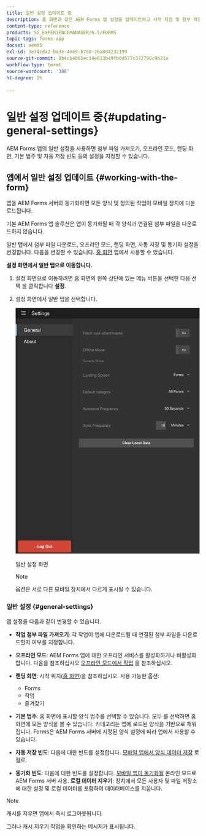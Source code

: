 ```yaml
---
title: 일반 설정 업데이트 중
description: 홈 화면과 같은 AEM Forms 앱 설정을 업데이트하고 시작 지점 및 첨부 파일 옵션 가져오기
content-type: reference
products: SG_EXPERIENCEMANAGER/6.5/FORMS
topic-tags: forms-app
docset: aem65
exl-id: 3e74cda2-ba3e-4ee9-b7d0-76a804232199
source-git-commit: 8b4cb4065ec14e813b49fb0d577c372790c9b21a
workflow-type: tm+mt
source-wordcount: '388'
ht-degree: 1%

---
```


# 일반 설정 업데이트 중{#updating-general-settings}

AEM Forms 앱의 일반 설정을 사용하면 첨부 파일 가져오기, 오프라인 모드, 랜딩 화면, 기본 범주 및 자동 저장 빈도 등의 설정을 지정할 수 있습니다.

## 앱에서 일반 설정 업데이트 {#working-with-the-form}

앱을 AEM Forms 서버와 동기화하면 모든 양식 및 정의된 작업이 모바일 장치에 다운로드됩니다.

기본 AEM Forms 앱 솔루션은 앱이 동기화될 때 각 양식과 연결된 첨부 파일을 다운로드하지 않습니다.

일반 탭에서 첨부 파일 다운로드, 오프라인 모드, 랜딩 화면, 자동 저장 및 동기화 설정을 변경합니다. 다음을 변경할 수 있습니다. [홈 화면](../../forms/using/home-screen.md) 앱에서 사용할 수 있습니다.

**설정 화면에서 일반 탭으로 이동합니다.**

1. 설정 화면으로 이동하려면 홈 화면의 왼쪽 상단에 있는 메뉴 버튼을 선택한 다음 선택 을 클릭합니다 **설정**.
1. 설정 화면에서 일반 탭을 선택합니다.

   ![AEM Forms 앱의 일반 설정](assets/gen-settings-1.png)

   일반 설정 화면

   >[!NOTE]
   >
   >옵션은 서로 다른 모바일 장치에서 다르게 표시될 수 있습니다.

### 일반 설정 {#general-settings}

앱 설정을 다음과 같이 변경할 수 있습니다.

* **작업 첨부 파일 가져오기**: 각 작업이 앱에 다운로드될 때 연결된 첨부 파일을 다운로드할지 여부를 지정합니다.
* **오프라인 모드**: AEM Forms 앱에 대한 오프라인 서비스를 활성화하거나 비활성화합니다. 다음을 참조하십시오 [오프라인 모드에서 작업](/help/forms/using/work-offline-mode.md) 을 참조하십시오.
* **랜딩 화면**: 시작 위치([홈 화면](../../forms/using/home-screen.md))을 참조하십시오.
사용 가능한 옵션:

   * Forms
   * 작업
   * 즐겨찾기

* **기본 범주**: 홈 화면에 표시할 양식 범주를 선택할 수 있습니다. 모두 를 선택하면 홈 화면에 모든 양식을 볼 수 있습니다. 카테고리는 앱에 로드된 양식을 기반으로 채워집니다. Forms은 AEM Forms 서버에 지정된 양식 설정에 따라 앱에서 사용할 수 있습니다.

* **자동 저장 빈도**: 다음에 대한 빈도를 설정합니다. [모바일 앱에서 양식 데이터 저장](../../forms/using/autosave-data-app.md) 로컬로.
* **동기화 빈도**: 다음에 대한 빈도를 설정합니다. [모바일 앱이 동기화됨](../../forms/using/sync-app.md) 온라인 모드로 AEM Forms 서버 사용.
  **로컬 데이터 지우기**: 장치에서 모든 사용자 및 파일 저장소에 대한 설정 및 로컬 데이터를 포함하여 데이터베이스를 지웁니다.

>[!NOTE]
>
>캐시를 지우면 앱에서 즉시 로그아웃됩니다.
>
>그러나 캐시 지우기 작업을 확인하는 메시지가 표시됩니다.
